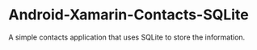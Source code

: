 # Android-Xamarin-Contacts-SQLite
A simple contacts application that uses SQLite to store the information.
